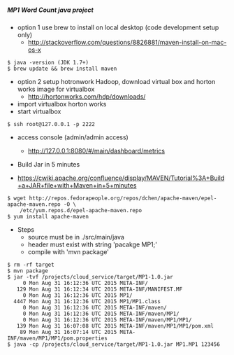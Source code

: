 ##### MP1 Word Count java project

  * option 1 use brew to install on local desktop (code development setup only)
    - http://stackoverflow.com/questions/8826881/maven-install-on-mac-os-x

```
$ java -version (JDK 1.7+)
$ brew update && brew install maven
```

  * option 2 setup hotronwork Hadoop, download virtual box and horton works image for virtualbox
	- http://hortonworks.com/hdp/downloads/
  * import virtualbox horton works
  * start virtualbox 

```
$ ssh root@127.0.0.1 -p 2222
```

  * access console (admin/admin access)
	- http://127.0.0.1:8080/#/main/dashboard/metrics

  * Build Jar in 5 minutes
  * https://cwiki.apache.org/confluence/display/MAVEN/Tutorial%3A+Build+a+JAR+file+with+Maven+in+5+minutes

```
$ wget http://repos.fedorapeople.org/repos/dchen/apache-maven/epel-apache-maven.repo -O \
	/etc/yum.repos.d/epel-apache-maven.repo
$ yum install apache-maven
```

* Steps
  - source must be in ./src/main/java
  - header must exist with string 'pacakge MP1;'
  - compile with 'mvn package'

```
$ rm -rf target
$ mvn package
$ jar -tvf /projects/cloud_service/target/MP1-1.0.jar
     0 Mon Aug 31 16:12:36 UTC 2015 META-INF/
   129 Mon Aug 31 16:12:34 UTC 2015 META-INF/MANIFEST.MF
     0 Mon Aug 31 16:12:36 UTC 2015 MP1/
  4447 Mon Aug 31 16:12:36 UTC 2015 MP1/MP1.class
     0 Mon Aug 31 16:12:36 UTC 2015 META-INF/maven/
     0 Mon Aug 31 16:12:36 UTC 2015 META-INF/maven/MP1/
     0 Mon Aug 31 16:12:36 UTC 2015 META-INF/maven/MP1/MP1/
   139 Mon Aug 31 16:07:08 UTC 2015 META-INF/maven/MP1/MP1/pom.xml
    89 Mon Aug 31 16:07:14 UTC 2015 META-INF/maven/MP1/MP1/pom.properties
$ java -cp /projects/cloud_service/target/MP1-1.0.jar MP1.MP1 123456
```
